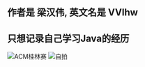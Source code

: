 ## 作者是 梁汉伟, 英文名是 VVlhw
## 只想记录自己学习Java的经历

![ACM桂林赛](https://vvlhw-1301628378.cos.ap-guangzhou.myqcloud.com/ACM/ACM%20%285%29.jpg ':size=80%')
![自拍](https://vvlhw-1301628378.cos.ap-guangzhou.myqcloud.com/%E8%87%AA%E6%8B%8D/%E8%87%AA%E6%8B%8D%20%282%29.jpg ':size=80%')

